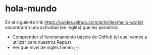 # hola-mundo

En el siguiente link https://guides.github.com/activities/hello-world/ encontrarán una actividad (en inglés) que les permitirá:
* Comprender el funcionamiento básico de GitHub (el cual vamos a utilizar para nuestros Repos)
* Ver que nivel de inglés tienen ;-)
